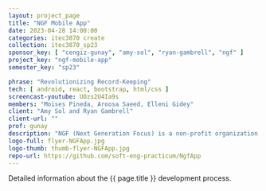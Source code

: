 ```yaml
---
layout: project_page
title: "NGF Mobile App"
date: 2023-04-28 14:00:00
categories: itec3870 create
collection: itec3870_sp23
sponsor_key: [ "cengiz-gunay", "amy-sol", "ryan-gambrell", "ngf" ]
project_key: "ngf-mobile-app"
semester_key: "sp23"

phrase: "Revolutionizing Record-Keeping"
tech: [ android, react, bootstrap, html/css ]
screencast-youtube: UOzs2U4Ia9s
members: "Moises Pineda, Aroosa Saeed, Elleni Gidey"
client: "Amy Sol and Ryan Gambrell"
client-url: ""
prof: gunay
description: "NGF (Next Generation Focus) is a non-profit organization dedicated to supporting underserved communities and providing educational opportunities to children and young adults. In order to streamline their record keeping process and provide greater accessibility to their stakeholders, NGF is launching an innovative online platform called the NGF App. This fully online system will enable students, families, volunteers, part-time employees, and board members to access their records and manage them through a secure account system. The App will revolutionize the way NGF manages its records, giving administrators greater control and efficiency while empowering individuals to manage their own information."
logo-full: flyer-NGFApp.jpg
logo-thumb: thumb-flyer-NGFApp.jpg
repo-url: https://github.com/soft-eng-practicum/NgfApp
---
```


Detailed information about the {{ page.title }} development process.

<!-- lightgallery -->
<script src="https://code.jquery.com/jquery-2.2.4.min.js"></script>
<script src="https://cdn.jsdelivr.net/lightgallery/1.3.7/js/lightgallery.min.js">
</script>
<script src="https://cdn.jsdelivr.net/g/lg-zoom"></script>

<script type="text/javascript">

    $(document).ready(function() {

        $("body").lightGallery({

            zoom: true,
            selector: 'a#lightgallery',
            selectWithin: 'body'

        });

    });

</script>

[ggc]: http://www.ggc.edu
[gunay-ggc]: http://www.ggc.edu/about-ggc/directory/cengiz-gunay
[doloc-ggc]: http://www.ggc.edu/about-ggc/directory/anca-doloc-mihu
